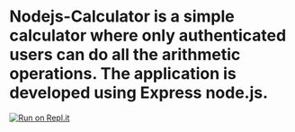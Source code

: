 # Nodejs-Calculator is a simple calculator where only authenticated users can do all the arithmetic operations. The application is developed using Express node.js.
[![Run on Repl.it](https://repl.it/badge/github/nivasv/Nodejs-Calculator)](https://repl.it/github/nivasv/Nodejs-Calculator)